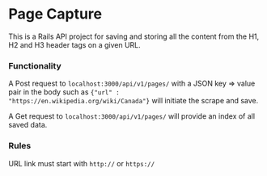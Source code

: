 # Page Capture

This is a Rails API project for saving and storing all the content from the H1, H2 and H3 header tags on a given URL.

### Functionality

A Post request to ```localhost:3000/api/v1/pages/``` with a JSON key => value pair in the body such as  ```{"url" : "https://en.wikipedia.org/wiki/Canada"}``` will initiate the scrape and save.

A Get request to ```localhost:3000/api/v1/pages/``` will provide an index of all saved data.

### Rules

URL link must start with ```http://``` or ```https://```
